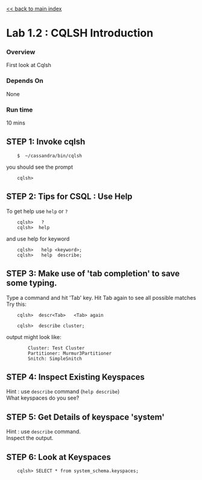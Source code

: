 <link rel='stylesheet' href='../assets/css/main.css'/>

[<< back to main index](../README.md) 

# Lab 1.2 : CQLSH Introduction

### Overview
First look at Cqlsh

### Depends On 
None

### Run time
10 mins


## STEP 1:  Invoke cqlsh
```
    $  ~/cassandra/bin/cqlsh
```
you should see the prompt
```console
    cqlsh>
```


## STEP 2: Tips for CSQL : Use Help
To get help use `help`  or `?`
```
    cqlsh>   ?
    cqlsh>  help
```

and use help for keyword
```
    cqlsh>   help <keyword>;
    cqlsh>   help  describe;
```

## STEP 3: Make use of 'tab completion' to save some typing.
Type a command and hit 'Tab' key.  Hit Tab again to see all possible matches
Try this:
```
    cqlsh>  descr<Tab>   <Tab> again

    cqlsh>  describe cluster;
```

output might look like:
```console
        Cluster: Test Cluster
        Partitioner: Murmur3Partitioner
        Snitch: SimpleSnitch
```

## STEP 4:  Inspect Existing Keyspaces
Hint : use `describe` command  (`help describe`)   
What keyspaces do you see?


## STEP 5:  Get Details of  keyspace 'system'
Hint : use `describe` command.  
Inspect the output.


## STEP 6:  Look at Keyspaces
```
    cqlsh> SELECT * from system_schema.keyspaces;
```

